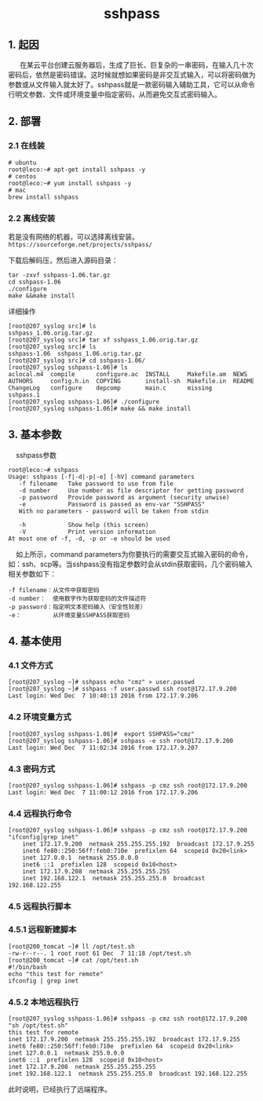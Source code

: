 <center><h1> sshpass</h1></center>

## 1. 起因
&#160; &#160; &#160; 在某云平台创建云服务器后，生成了巨长、巨复杂的一串密码，在输入几十次密码后，依然是密码错误。这时候就想如果密码是非交互式输入，可以将密码做为参数或从文件输入就太好了。sshpass就是一款密码输入辅助工具，它可以从命令行明文参数、文件或环境变量中指定密码，从而避免交互式密码输入。

## 2. 部署
### 2.1 在线装

```
# ubuntu 
root@leco:~# apt-get install sshpass -y
# centos
root@leco:~# yum install sshpass -y
# mac
brew install sshpass
```

### 2.2 离线安装

​	若是没有网络的机器，可以选择离线安装。`https://sourceforge.net/projects/sshpass/`

下载后解码压，然后进入源码目录：

```
tar -zxvf sshpass-1.06.tar.gz
cd sshpass-1.06
./configure
make &&make install
```

详细操作

```
[root@207_syslog src]# ls
sshpass_1.06.orig.tar.gz
[root@207_syslog src]# tar xf sshpass_1.06.orig.tar.gz
[root@207_syslog src]# ls
sshpass-1.06  sshpass_1.06.orig.tar.gz
[root@207_syslog src]# cd sshpass-1.06/
[root@207_syslog sshpass-1.06]# ls
aclocal.m4  compile      configure.ac  INSTALL     Makefile.am  NEWS
AUTHORS     config.h.in  COPYING       install-sh  Makefile.in  README
ChangeLog   configure    depcomp       main.c      missing      sshpass.1
[root@207_syslog sshpass-1.06]# ./configure
[root@207_syslog sshpass-1.06]# make && make install
```


## 3. 基本参数
 &#160; &#160; sshpass参数

```
root@leco:~# sshpass
Usage: sshpass [-f|-d|-p|-e] [-hV] command parameters
   -f filename   Take password to use from file
   -d number     Use number as file descriptor for getting password
   -p password   Provide password as argument (security unwise)
   -e            Password is passed as env-var "SSHPASS"
   With no parameters - password will be taken from stdin

   -h            Show help (this screen)
   -V            Print version information
At most one of -f, -d, -p or -e should be used
```

 &#160; &#160; 如上所示，command parameters为你要执行的需要交互式输入密码的命令，如：ssh、scp等。当sshpass没有指定参数时会从stdin获取密码，几个密码输入相关参数如下：

```
-f filename：从文件中获取密码
-d number：  使用数字作为获取密码的文件描述符
-p password：指定明文本密码输入（安全性较差）
-e：         从环境变量SSHPASS获取密码
```

## 4. 基本使用

### 4.1 文件方式

```
[root@207_syslog ~]# sshpass echo "cmz" > user.passwd
[root@207_syslog ~]# sshpass -f user.passwd ssh root@172.17.9.200
Last login: Wed Dec  7 10:40:13 2016 from 172.17.9.206
```

### 4.2 环境变量方式

```
[root@207_syslog sshpass-1.06]#  export SSHPASS="cmz"
[root@207_syslog sshpass-1.06]# sshpass -e ssh root@172.17.9.200
Last login: Wed Dec  7 11:02:34 2016 from 172.17.9.207
```

### 4.3 密码方式

```
[root@207_syslog sshpass-1.06]# sshpass -p cmz ssh root@172.17.9.200
Last login: Wed Dec  7 11:00:12 2016 from 172.17.9.206
```

### 4.4 远程执行命令

```shell
[root@207_syslog sshpass-1.06]# sshpass -p cmz ssh root@172.17.9.200 "ifconfig|grep inet"
    inet 172.17.9.200  netmask 255.255.255.192  broadcast 172.17.9.255
    inet6 fe80::250:56ff:feb0:710e  prefixlen 64  scopeid 0x20<link>
    inet 127.0.0.1  netmask 255.0.0.0
    inet6 ::1  prefixlen 128  scopeid 0x10<host>
    inet 172.17.9.208  netmask 255.255.255.255
    inet 192.168.122.1  netmask 255.255.255.0  broadcast 192.168.122.255
```

### 4.5 远程执行脚本

### 4.5.1 远程新建脚本

```
[root@200_tomcat ~]# ll /opt/test.sh
-rw-r--r--. 1 root root 61 Dec  7 11:18 /opt/test.sh
[root@200_tomcat ~]# cat /opt/test.sh
#!/bin/bash
echo "this test for remote"
ifconfig | grep inet
```

### 4.5.2 本地远程执行

```
[root@207_syslog sshpass-1.06]# sshpass -p cmz ssh root@172.17.9.200 "sh /opt/test.sh"
this test for remote
inet 172.17.9.200  netmask 255.255.255.192  broadcast 172.17.9.255
inet6 fe80::250:56ff:feb0:710e  prefixlen 64  scopeid 0x20<link>
inet 127.0.0.1  netmask 255.0.0.0
inet6 ::1  prefixlen 128  scopeid 0x10<host>
inet 172.17.9.208  netmask 255.255.255.255
inet 192.168.122.1  netmask 255.255.255.0  broadcast 192.168.122.255
```

此时说明，已经执行了远端程序。
